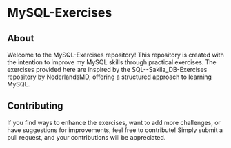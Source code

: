 # MySQL-Exercises

## About
Welcome to the MySQL-Exercises repository! This repository is created with the intention to improve my MySQL skills through practical exercises. The exercises provided here are inspired by the SQL--Sakila_DB-Exercises repository by NederlandsMD, offering a structured approach to learning MySQL.

## Contributing
If you find ways to enhance the exercises, want to add more challenges, or have suggestions for improvements, feel free to contribute! Simply submit a pull request, and your contributions will be appreciated.
